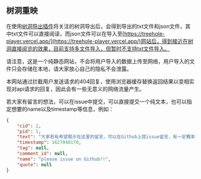 ## 树洞重映
在使用[树洞导出插件](https://greasyfork.org/zh-CN/scripts/465805-pku-hole-export-tool)将关注的树洞导出后，会得到导出的txt文件和json文件，其中txt文件可以直接阅读，而json文件可以在导入至[https://treehole-player.vercel.app/](https://treehole-player.vercel.app/)网站后，得到接近在树洞直接阅览的效果，目前支持多文件导入，但暂时不支持txt文件导入。

请注意，这是一个纯静态网站，不会将用户导入的数据上传至网络，用户导入的文件只会存储在本地，请大家放心自己的隐私不会泄露。

本网站通过拦截用户发送请求的404回复，使用浏览器缓存替换返回结果以变相实现对api请求的回复，因此会有一些无意义的网络流量产生。

若大家有留言的想法，可以在issue中提交，可以直接提交一个纯文本，也可以指定想要的name以及timestamp等信息，例如：

```json
{
    "cid": 2,
    "pid": 1,
    "text": "大家若有希望展示在这里的留言，可以在Github上提issue留言，有一定概率会被合并入此洞～",
    "timestamp": 1627948170,
    "tag": null,
    "comment_id": null,
    "name": "please issue on Github!!",
    "quote": null
}

```